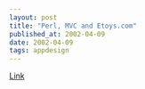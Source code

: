 ```yaml
---
layout: post
title: "Perl, MVC and Etoys.com"
published_at: 2002-04-09
date: 2002-04-09
tags: appdesign
---
```


[Link](http://www.perl.com/pub/a/2001/10/17/etoys.html?page=3)  